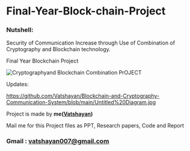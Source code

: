 # Final-Year-Block-chain-Project


### Nutshell: 
Security of Communication Increase through Use of Combination of Cryptography and Blockchain technology.

Final Year Blockchain Project

![Cryptographyand Blockchain Combination PrOJECT](https://user-images.githubusercontent.com/28294942/135728332-aeb851dd-e08e-4179-b664-96de6ce73733.png)


Updates:


https://github.com/Vatshayan/Blockchain-and-Cryptography-Communication-System/blob/main/Untitled%20Diagram.jpg



Project is made by **me([Vatshayan](https://github.com/Vatshayan))**

Mail me for this Project files as PPT, Research papers, Code and Report 

### Gmail : vatshayan007@gmail.com
